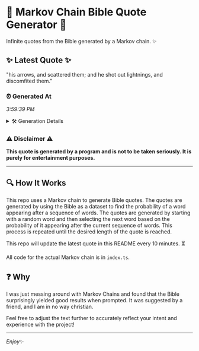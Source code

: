 # 📖 Markov Chain Bible Quote Generator 📖

Infinite quotes from the Bible generated by a Markov chain. ✨

## ✨ Latest Quote ✨
"his arrows, and scattered them; and he shot out lightnings, and discomfited them."

### ⏰ Generated At
*3:59:39 PM*

<details>
    <summary>🛠️ Generation Details</summary>
    <p>
        <strong>🌱 Seed:</strong> his<br>
        <strong>🔄 Iterations:</strong> 12<br>
        <strong>📜 Context History:</strong><br>[ his ]: arrows,<br>[ his, arrows, ]: and<br>[ his, arrows,, and ]: scattered<br>[ his, arrows,, and, scattered ]: them;<br>[ his, arrows,, and, scattered, them; ]: and<br>[ his, arrows,, and, scattered, them;, and ]: he<br>[ arrows,, and, scattered, them;, and, he ]: shot<br>[ and, scattered, them;, and, he, shot ]: out<br>[ scattered, them;, and, he, shot, out ]: lightnings,<br>[ them;, and, he, shot, out, lightnings, ]: and<br>[ and, he, shot, out, lightnings,, and ]: discomfited<br>[ he, shot, out, lightnings,, and, discomfited ]: them.<br>
    </p>
</details>

### ⚠️ Disclaimer ⚠️
**This quote is generated by a program and is not to be taken seriously. It is purely for entertainment purposes.**

---

## 🔍 How It Works

This repo uses a Markov chain to generate Bible quotes. The quotes are generated by using the Bible as a dataset to find the probability of a word appearing after a sequence of words. The quotes are generated by starting with a random word and then selecting the next word based on the probability of it appearing after the current sequence of words. This process is repeated until the desired length of the quote is reached.

This repo will update the latest quote in this README every 10 minutes. ⏳

All code for the actual Markov chain is in `index.ts`.

## ❓ Why

I was just messing around with Markov Chains and found that the Bible surprisingly yielded good results when prompted. 
It was suggested by a friend, and I am in no way christian.

Feel free to adjust the text further to accurately reflect your intent and experience with the project!

---

*Enjoy*✨
